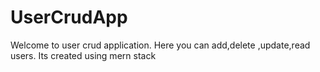 # UserCrudApp

Welcome to user crud application.
Here you can add,delete ,update,read users.
Its created using mern stack
